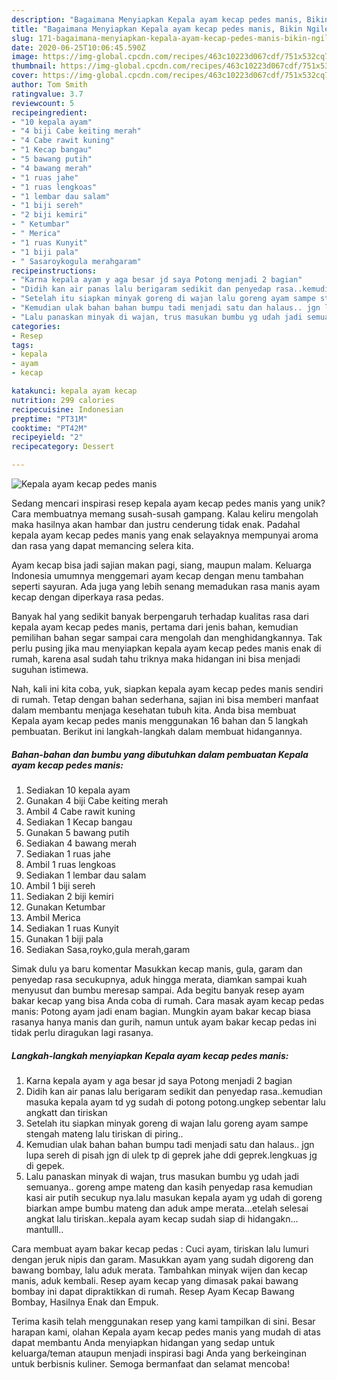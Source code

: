 ```yaml
---
description: "Bagaimana Menyiapkan Kepala ayam kecap pedes manis, Bikin Ngiler"
title: "Bagaimana Menyiapkan Kepala ayam kecap pedes manis, Bikin Ngiler"
slug: 171-bagaimana-menyiapkan-kepala-ayam-kecap-pedes-manis-bikin-ngiler
date: 2020-06-25T10:06:45.590Z
image: https://img-global.cpcdn.com/recipes/463c10223d067cdf/751x532cq70/kepala-ayam-kecap-pedes-manis-foto-resep-utama.jpg
thumbnail: https://img-global.cpcdn.com/recipes/463c10223d067cdf/751x532cq70/kepala-ayam-kecap-pedes-manis-foto-resep-utama.jpg
cover: https://img-global.cpcdn.com/recipes/463c10223d067cdf/751x532cq70/kepala-ayam-kecap-pedes-manis-foto-resep-utama.jpg
author: Tom Smith
ratingvalue: 3.7
reviewcount: 5
recipeingredient:
- "10 kepala ayam"
- "4 biji Cabe keiting merah"
- "4 Cabe rawit kuning"
- "1 Kecap bangau"
- "5 bawang putih"
- "4 bawang merah"
- "1 ruas jahe"
- "1 ruas lengkoas"
- "1 lembar dau salam"
- "1 biji sereh"
- "2 biji kemiri"
- " Ketumbar"
- " Merica"
- "1 ruas Kunyit"
- "1 biji pala"
- " Sasaroykogula merahgaram"
recipeinstructions:
- "Karna kepala ayam y aga besar jd saya Potong menjadi 2 bagian"
- "Didih kan air panas lalu berigaram sedikit dan penyedap rasa..kemudian masuka kepala ayam td yg sudah di potong potong.ungkep sebentar lalu angkatt dan tiriskan"
- "Setelah itu siapkan minyak goreng di wajan lalu goreng ayam sampe stengah mateng lalu tiriskan di piring.."
- "Kemudian ulak bahan bahan bumpu tadi menjadi satu dan halaus.. jgn lupa sereh di pisah jgn di ulek tp di geprek jahe ddi geprek.lengkuas jg di gepek."
- "Lalu panaskan minyak di wajan, trus masukan bumbu yg udah jadi semuanya.. goreng ampe mateng dan kasih penyedap rasa kemudian kasi air putih secukup nya.lalu masukan kepala ayam yg udah di goreng biarkan ampe bumbu mateng dan aduk ampe merata...etelah selesai angkat lalu tiriskan..kepala ayam kecap sudah siap di hidangakn... mantulll.."
categories:
- Resep
tags:
- kepala
- ayam
- kecap

katakunci: kepala ayam kecap 
nutrition: 299 calories
recipecuisine: Indonesian
preptime: "PT31M"
cooktime: "PT42M"
recipeyield: "2"
recipecategory: Dessert

---
```



![Kepala ayam kecap pedes manis](https://img-global.cpcdn.com/recipes/463c10223d067cdf/751x532cq70/kepala-ayam-kecap-pedes-manis-foto-resep-utama.jpg)

Sedang mencari inspirasi resep kepala ayam kecap pedes manis yang unik? Cara membuatnya memang susah-susah gampang. Kalau keliru mengolah maka hasilnya akan hambar dan justru cenderung tidak enak. Padahal kepala ayam kecap pedes manis yang enak selayaknya mempunyai aroma dan rasa yang dapat memancing selera kita.

Ayam kecap bisa jadi sajian makan pagi, siang, maupun malam. Keluarga Indonesia umumnya menggemari ayam kecap dengan menu tambahan seperti sayuran. Ada juga yang lebih senang memadukan rasa manis ayam kecap dengan diperkaya rasa pedas.

Banyak hal yang sedikit banyak berpengaruh terhadap kualitas rasa dari kepala ayam kecap pedes manis, pertama dari jenis bahan, kemudian pemilihan bahan segar sampai cara mengolah dan menghidangkannya. Tak perlu pusing jika mau menyiapkan kepala ayam kecap pedes manis enak di rumah, karena asal sudah tahu triknya maka hidangan ini bisa menjadi suguhan istimewa.


Nah, kali ini kita coba, yuk, siapkan kepala ayam kecap pedes manis sendiri di rumah. Tetap dengan bahan sederhana, sajian ini bisa memberi manfaat dalam membantu menjaga kesehatan tubuh kita. Anda bisa membuat Kepala ayam kecap pedes manis menggunakan 16 bahan dan 5 langkah pembuatan. Berikut ini langkah-langkah dalam membuat hidangannya.

<!--inarticleads1-->

##### Bahan-bahan dan bumbu yang dibutuhkan dalam pembuatan Kepala ayam kecap pedes manis:

1. Sediakan 10 kepala ayam
1. Gunakan 4 biji Cabe keiting merah
1. Ambil 4 Cabe rawit kuning
1. Sediakan 1 Kecap bangau
1. Gunakan 5 bawang putih
1. Sediakan 4 bawang merah
1. Sediakan 1 ruas jahe
1. Ambil 1 ruas lengkoas
1. Sediakan 1 lembar dau salam
1. Ambil 1 biji sereh
1. Sediakan 2 biji kemiri
1. Gunakan  Ketumbar
1. Ambil  Merica
1. Sediakan 1 ruas Kunyit
1. Gunakan 1 biji pala
1. Sediakan  Sasa,royko,gula merah,garam


Simak dulu ya baru komentar Masukkan kecap manis, gula, garam dan penyedap rasa secukupnya, aduk hingga merata, diamkan sampai kuah menyusut dan bumbu meresap sampai. Ada begitu banyak resep ayam bakar kecap yang bisa Anda coba di rumah. Cara masak ayam kecap pedas manis: Potong ayam jadi enam bagian. Mungkin ayam bakar kecap biasa rasanya hanya manis dan gurih, namun untuk ayam bakar kecap pedas ini tidak perlu diragukan lagi rasanya. 

<!--inarticleads2-->

##### Langkah-langkah menyiapkan Kepala ayam kecap pedes manis:

1. Karna kepala ayam y aga besar jd saya Potong menjadi 2 bagian
1. Didih kan air panas lalu berigaram sedikit dan penyedap rasa..kemudian masuka kepala ayam td yg sudah di potong potong.ungkep sebentar lalu angkatt dan tiriskan
1. Setelah itu siapkan minyak goreng di wajan lalu goreng ayam sampe stengah mateng lalu tiriskan di piring..
1. Kemudian ulak bahan bahan bumpu tadi menjadi satu dan halaus.. jgn lupa sereh di pisah jgn di ulek tp di geprek jahe ddi geprek.lengkuas jg di gepek.
1. Lalu panaskan minyak di wajan, trus masukan bumbu yg udah jadi semuanya.. goreng ampe mateng dan kasih penyedap rasa kemudian kasi air putih secukup nya.lalu masukan kepala ayam yg udah di goreng biarkan ampe bumbu mateng dan aduk ampe merata...etelah selesai angkat lalu tiriskan..kepala ayam kecap sudah siap di hidangakn... mantulll..


Cara membuat ayam bakar kecap pedas : Cuci ayam, tiriskan lalu lumuri dengan jeruk nipis dan garam. Masukkan ayam yang sudah digoreng dan bawang bombay, lalu aduk merata. Tambahkan minyak wijen dan kecap manis, aduk kembali. Resep ayam kecap yang dimasak pakai bawang bombay ini dapat dipraktikkan di rumah. Resep Ayam Kecap Bawang Bombay, Hasilnya Enak dan Empuk. 

Terima kasih telah menggunakan resep yang kami tampilkan di sini. Besar harapan kami, olahan Kepala ayam kecap pedes manis yang mudah di atas dapat membantu Anda menyiapkan hidangan yang sedap untuk keluarga/teman ataupun menjadi inspirasi bagi Anda yang berkeinginan untuk berbisnis kuliner. Semoga bermanfaat dan selamat mencoba!
